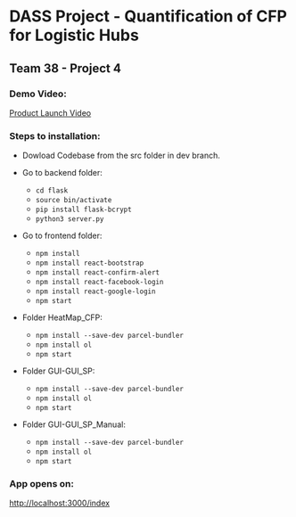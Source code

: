 
# DASS Project - Quantification of CFP for Logistic Hubs


## Team 38 - Project 4

### Demo Video:
[Product Launch Video](https://drive.google.com/file/d/1MAdlHjbdgIRxE4CT1fkZ50L53tU30yKN/view)


### Steps to installation:

* Dowload Codebase from the src folder in dev branch.
* Go to backend folder:
    * `cd flask`
    * `source bin/activate`
    * `pip install flask-bcrypt`
    * `python3 server.py`

* Go to frontend folder:
    * `npm install`
    * `npm install react-bootstrap`
    * `npm install react-confirm-alert`
    * `npm install react-facebook-login`
    * `npm install react-google-login`
    * `npm start`

*  Folder HeatMap_CFP:
    * `npm install --save-dev parcel-bundler`
    * `npm install ol`
    * `npm start`

*  Folder GUI-GUI_SP:
    * `npm install --save-dev parcel-bundler`
    * `npm install ol`
    * `npm start`

*  Folder  GUI-GUI_SP_Manual:
    * `npm install --save-dev parcel-bundler`
    * `npm install ol`
    * `npm start`

### App opens on:
[http://localhost:3000/index]()

